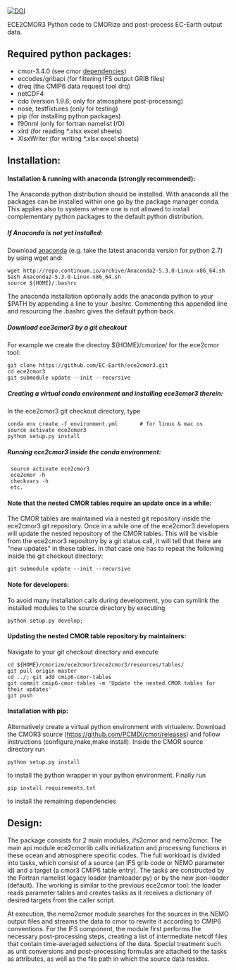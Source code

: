 [![DOI](https://zenodo.org/badge/DOI/10.5281/zenodo.1051094.svg)](https://doi.org/10.5281/zenodo.1051094)

ECE2CMOR3 Python code to CMORize and post-process EC-Earth output data.

## Required python packages:

* cmor-3.4.0 (see cmor [dependencies](https://anaconda.org/conda-forge/cmor/files))
* eccodes/gribapi (for filtering IFS output GRIB files)
* dreq (the CMIP6 data request tool drq)
* netCDF4
* cdo (version 1.9.6; only for atmosphere post-processing)
* nose, testfixtures (only for testing)
* pip (for installing python packages)
* f90nml (only for fortran namelist I/O)
* xlrd (for reading *.xlsx excel sheets)
* XlsxWriter (for writing *.xlsx excel sheets)

## Installation:

#### Installation & running with anaconda (strongly recommended):
The Anaconda python distribution should be installed. With anaconda all the packages can be installed within one go by the package manager conda. This applies also to systems where one is not allowed to install complementary python packages to the default python distribution.

##### If Anaconda is not yet installed:

Download [anaconda](https://www.anaconda.com/download/) (e.g. take the latest anaconda version for python 2.7) by using wget and:
 ```shell
 wget http://repo.continuum.io/archive/Anaconda2-5.3.0-Linux-x86_64.sh
 bash Anaconda2-5.3.0-Linux-x86_64.sh
 source ${HOME}/.bashrc
 ```
The anaconda installation optionally adds the anaconda python to your $PATH by appending a line to your .bashrc. Commenting this appended line and resourcing the .bashrc gives the default python back.


##### Download ece3cmor3 by a git checkout

For example we create the directoy ${HOME}/cmorize/ for the ece2cmor tool:

```shell
git clone https://github.com/EC-Earth/ece2cmor3.git
cd ece2cmor3
git submodule update --init --recursive
```

##### Creating a virtual conda environment and installing ece3cmor3 therein:
In the ece2cmor3 git checkout directory, type
```shell
conda env create -f environment.yml       # for linux & mac os
source activate ece2cmor3
python setup.py install
```

##### Running ece2cmor3 inside the conda environment:

```shell
 source activate ece2cmor3
 ece2cmor -h
 checkvars -h
 etc.
```

#### Note that the nested CMOR tables require an update once in a while: 

The CMOR tables are maintained via a nested git repository inside the ece2cmor3 git repository. 
Once in a while one of the ece2cmor3 developers will update the nested repository of the CMOR tables. 
This will be visible from the ece2cmor3 repository by a git status call, it will tell that there are "new updates" in these tables. 
In that case one has to repeat the following inside the git checkout directory:
```shell
git submodule update --init --recursive
```

#### Note for developers: 

To avoid many installation calls during development, you can symlink the installed modules to the source directory by executing
```shell
python setup.py develop;
```

#### Updating the nested CMOR table repository by maintainers:
Navigate to your git checkout directory and execute
```shell
cd ${HOME}/cmorize/ece2cmor3/ece2cmor3/resources/tables/
git pull origin master
cd ../; git add cmip6-cmor-tables
git commit cmip6-cmor-tables -m 'Update the nested CMOR tables for their updates'
git push
```

#### Installation with pip:
Alternatively create a virtual python environment with virtualenv. Download the CMOR3 source (https://github.com/PCMDI/cmor/releases) and follow instructions (configure,make,make install). Inside the CMOR source directory run
```shell
python setup.py install
```
to install the python wrapper in your python environment.
Finally run
```shell
pip install requirements.txt
```
to install the remaining dependencies


## Design:

The package consists for 2 main modules, ifs2cmor and nemo2cmor. The main api module ece2cmorlib calls initialization and processing functions in these ocean and atmosphere specific codes. The full workload is divided into tasks, which consist of a source (an IFS grib code or NEMO parameter id) and a target (a cmor3 CMIP6 table entry). The tasks are constructed by the Fortran namelist legacy loader (namloader.py) or by the new json-loader (default). The working is similar to the previous ece2cmor tool: the loader reads parameter tables and creates tasks as it receives a dictionary of desired targets from the caller script.

At execution, the nemo2cmor module searches for the sources in the NEMO output files and streams the data to cmor to rewrite it according to CMIP6 conventions. For the IFS component, the module first performs the necessary post-processing steps, creating a list of intermediate netcdf files that contain time-averaged selections of the data. Special treatment such as unit conversions and post-processing formulas are attached to the tasks as attributes, as well as the file path in which the source data resides.
